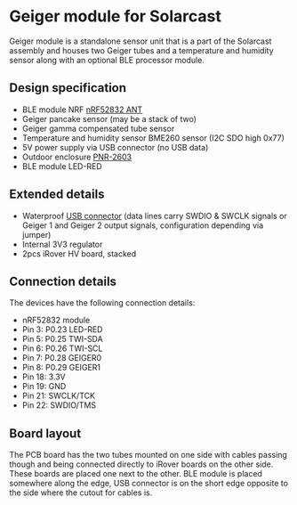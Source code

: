 # Geiger module for Solarcast
Geiger module is a standalone sensor unit that is a part of the Solarcast assembly and houses two Geiger tubes and a temperature and humidity sensor along with an optional BLE processor module.

## Design specification
* BLE module NRF [nRF52832 ANT](https://www.tindie.com/products/hnhoan/nrf52832-ant-bluetooth-le-arm-cortex-m4f-30-io/)
* Geiger pancake sensor (may be a stack of two)
* Geiger gamma compensated tube sensor
* Temperature and humidity sensor BME260 sensor (I2C SDO high 0x77)
* 5V power supply via USB connector (no USB data)
* Outdoor enclosure [PNR-2603](http://eu.mouser.com/ProductDetail/Bud-Industries/PNR-2603/?qs=sGAEpiMZZMsrGrAVj6eTvTO11XxqWC53gJbMy7TDIp4%3d)
* BLE module LED-RED

## Extended details
* Waterproof [USB connector](http://eu.mouser.com/ProductDetail/Conxall-Switchcraft/DCP-USBCB-SC/?qs=sGAEpiMZZMulM8LPOQ%252byk0tOUVtDtVQ0KVOITCuLB%252bPJPE9H7T7ELA%3d%3d
) (data lines carry SWDIO & SWCLK signals or Geiger 1 and Geiger 2 output signals, configuration depending via jumper)
* Internal 3V3 regulator
* 2pcs iRover HV board, stacked

## Connection details
The devices have the following connection details:

*  nRF52832 module
 * Pin 3: P0.23	LED-RED
 * Pin 5: P0.25	TWI-SDA
 * Pin 6: P0.26 TWI-SCL
 * Pin 7: P0.28	GEIGER0
 * Pin 8: P0.29 GEIGER1
 * Pin 18: 3.3V
 * Pin 19: GND
 * Pin 21: SWCLK/TCK
 * Pin 22: SWDIO/TMS

## Board layout
The PCB board has the two tubes mounted on one side with cables passing though and being connected directly to iRover boards on the other side. These boards are placed one next to the other. BLE module is placed somewhere along the edge, USB connector is on the short edge opposite to the side where the cutout for cables is.
